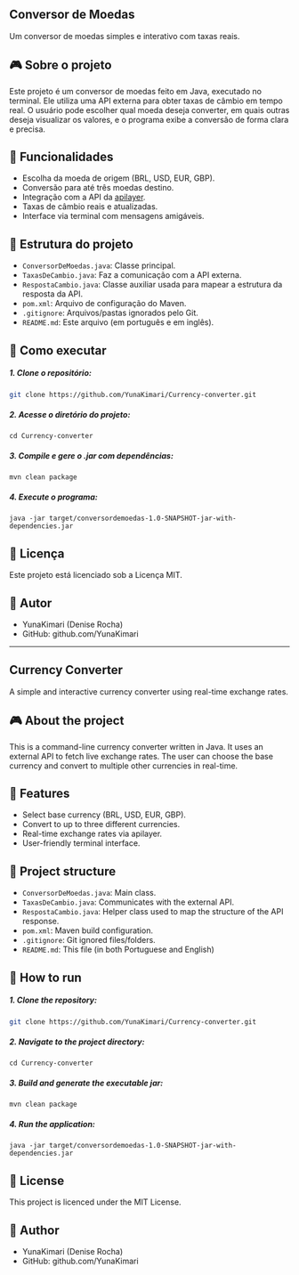 ## Conversor de Moedas
Um conversor de moedas simples e interativo com taxas reais.

## 🎮 Sobre o projeto
Este projeto é um conversor de moedas feito em Java, executado no terminal. Ele utiliza uma API externa para obter taxas de câmbio em tempo real. O usuário pode escolher qual moeda deseja converter, em quais outras deseja
visualizar os valores, e o programa exibe a conversão de forma clara e precisa.

## 🔧 Funcionalidades
- Escolha da moeda de origem (BRL, USD, EUR, GBP).
- Conversão para até três moedas destino.
- Integração com a API da [apilayer](https://apilayer.com/marketplace/exchangerates_data-api).
- Taxas de câmbio reais e atualizadas.
- Interface via terminal com mensagens amigáveis.

## 📁 Estrutura do projeto
- `ConversorDeMoedas.java`: Classe principal.
- `TaxasDeCambio.java`: Faz a comunicação com a API externa.
- `RespostaCambio.java`: Classe auxiliar usada para mapear a estrutura da resposta da API.
- `pom.xml`: Arquivo de configuração do Maven.
- `.gitignore`: Arquivos/pastas ignorados pelo Git.
- `README.md`: Este arquivo (em português e em inglês).

## 🚀 Como executar
##### 1. Clone o repositório:
```bash
git clone https://github.com/YunaKimari/Currency-converter.git
```

##### 2. Acesse o diretório do projeto:
```
cd Currency-converter
```

##### 3. Compile e gere o .jar com dependências:
```
mvn clean package
```

##### 4. Execute o programa:
```
java -jar target/conversordemoedas-1.0-SNAPSHOT-jar-with-dependencies.jar
```

## 📄 Licença
Este projeto está licenciado sob a Licença MIT.

## 👤 Autor
- YunaKimari (Denise Rocha)
- GitHub: github.com/YunaKimari

---

## Currency Converter
A simple and interactive currency converter using real-time exchange rates.

## 🎮 About the project
This is a command-line currency converter written in Java. It uses an external API to fetch live exchange rates. The user can choose the base currency and convert to multiple other currencies in real-time.

## 🔧 Features
- Select base currency (BRL, USD, EUR, GBP).
- Convert to up to three different currencies.
- Real-time exchange rates via apilayer.
- User-friendly terminal interface.

## 📁 Project structure
- `ConversorDeMoedas.java`: Main class.
- `TaxasDeCambio.java`: Communicates with the external API.
- `RespostaCambio.java`: Helper class used to map the structure of the API response.
- `pom.xml`: Maven build configuration.
- `.gitignore`: Git ignored files/folders.
- `README.md`: This file (in both Portuguese and English)

## 🚀 How to run
##### 1. Clone the repository:
```bash
git clone https://github.com/YunaKimari/Currency-converter.git
```

##### 2. Navigate to the project directory:
```
cd Currency-converter
```

##### 3. Build and generate the executable jar:
```
mvn clean package
```

##### 4. Run the application:
```
java -jar target/conversordemoedas-1.0-SNAPSHOT-jar-with-dependencies.jar
```

## 📄 License
This project is licenced under the MIT License.

## 👤 Author
- YunaKimari (Denise Rocha)
- GitHub: github.com/YunaKimari
